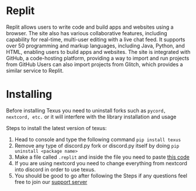 # Replit
Replit allows users to write code and build apps and websites using a browser. The site also has various collaborative features, 
including capability for real-time, multi-user editing with a live chat feed. It supports over 50 programming and markup languages, including Java, Python, and HTML, enabling users to build apps and websites. 
The site is integrated with GitHub, a code-hosting platform, providing a way to import and run projects from GitHub Users can also import projects from Glitch, which provides a similar service to Replit.

# Installing
Before installing Texus you need to uninstall forks such as `pycord, nextcord, etc.` or it will interfere with the library installation and usage

Steps to install the latest version of texus:

1. Head to console and type the following command `pip install texus`
2. Remove any type of discord.py fork or discord.py itself by doing `pip uninstall <package name>`
3. Make a file called `.replit` and inside the file you need to paste [this code](https://github.com/TexusDev/Texus/blob/master/examples/replit/.replit)
4. If you are using nextcord you need to change everything from nextcord into discord in order to use texus.
5. You should be good to go after following the Steps if any questions feel free to join our [support server](https://discord.gg/54f7UWNsAJ)
